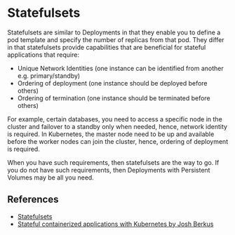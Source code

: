 # Statefulsets #

Statefulsets are similar to Deployments in that they enable you to define a pod template and specify the number of replicas from that pod.  They differ in that statefulsets provide capabilities that are beneficial for stateful applications that require:

* Unique Network Identities (one instance can be identified from another e.g. primary/standby)
* Ordering of deployment (one instance should be deployed before others)
* Ordering of termination (one instance should be terminated before others)

For example, certain databases, you need to access a specific node in the cluster and failover to a standby only when needed, hence, network identity is required.  In Kubernetes, the master node need to be up and available before the worker nodes can join the cluster, hence, ordering of deployment is required.

When you have such requirements, then statefulsets are the way to go.  If you do not have such requirements, then Deployments with Persistent Volumes may be all you need.

## References ##

- [Statefulsets](https://kubernetes.io/docs/concepts/workloads/controllers/statefulset/)
- [Stateful containerized applications with Kubernetes by Josh Berkus](https://opensource.com/article/17/2/stateful-applications)